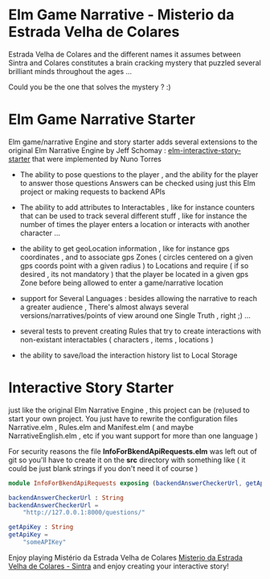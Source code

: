 # Elm Game Narrative - Misterio da Estrada Velha de Colares

Estrada Velha de Colares and the different names it assumes between Sintra and Colares constitutes a brain cracking mystery that puzzled several brilliant minds throughout the ages ...

Could you be the one that solves the mystery ?  :)


# Elm Game Narrative Starter

Elm game/narrative Engine and story starter
adds several extensions to the original Elm Narrative Engine by Jeff Schomay  :
[elm-interactive-story-starter](https://github.com/jschomay/elm-interactive-story-starter)
that were implemented by Nuno Torres


- The ability to pose questions to the player , and the ability for the player to answer those questions
Answers can be checked using just this Elm project or  making  requests to backend APIs

- The ability to add attributes to Interactables , like for instance counters that can be used
to track several different stuff , like for instance the number of times the player enters a location or interacts with another character ...

- the ability to get geoLocation information  , like for instance gps coordinates , and to associate
gps Zones ( circles centered on a given gps coords point with a given radius ) to Locations
and require ( if so desired , its not mandatory ) that the player be located in a given gps Zone
before being allowed to enter a game/narrative location

- support for Several Languages : besides allowing the narrative to reach a greater audience ,
There's almost always several versions/narratives/points of view
around one Single Truth , right  ;)  ...

- several tests to prevent  creating Rules that try to create interactions with non-existant interactables ( characters , items , locations )

- the ability to save/load the interaction history list to Local Storage



# Interactive Story Starter

just like the original Elm Narrative Engine , this project can be (re)used to start your own project.
You just have to rewrite the configuration files  Narrative.elm , Rules.elm and Manifest.elm ( and maybe NarrativeEnglish.elm , etc if you want support for more than one language )

For security reasons the file __InfoForBkendApiRequests.elm__ was left out of git
so you'll have to create it on the __src__ directory with something like ( it could be just blank strings if you don't need it of course )

```Elm
module InfoForBkendApiRequests exposing (backendAnswerCheckerUrl, getApiKey)

backendAnswerCheckerUrl : String
backendAnswerCheckerUrl =
    "http://127.0.0.1:8000/questions/"

getApiKey : String
getApiKey =
    "someAPIKey"
```




Enjoy playing Mistério da Estrada Velha de Colares
[Misterio da Estrada Velha de Colares - Sintra](https://sintraubuntuer.github.io/pages/misterio-da-estrada-velha-de-colares.html)
and enjoy creating your interactive story!
